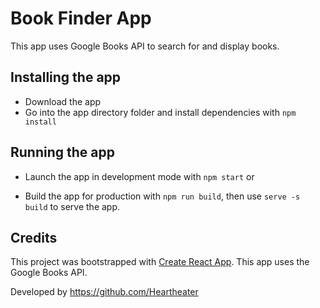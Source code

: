 # Book Finder App

This app uses Google Books API to search for and display books. 

## Installing the app
* Download the app 
* Go into the app directory folder and install dependencies with `npm install`

## Running the app
* Launch the app in development mode with `npm start` or

* Build the app for production with `npm run build`, then use `serve -s build` to serve the app.



## Credits

This project was bootstrapped with [Create React App](https://github.com/facebookincubator/create-react-app).
This app uses the Google Books API.

Developed by https://github.com/Heartheater
